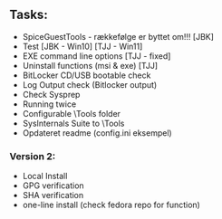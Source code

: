 ## Tasks:
* SpiceGuestTools - rækkefølge er byttet om!!! [JBK]
* Test [JBK - Win10] [TJJ - Win11]
* EXE command line options [TJJ - fixed]
* Uninstall functions (msi & exe) [TJJ]
* BitLocker CD/USB bootable check
* Log Output check (Bitlocker output)
* Check Sysprep 
* Running twice
* Configurable \Tools folder
* SysInternals Suite to \Tools
* Opdateret readme (config.ini eksempel)

### Version 2:
* Local Install
* GPG verification
* SHA verification
* one-line install (check fedora repo for function)
